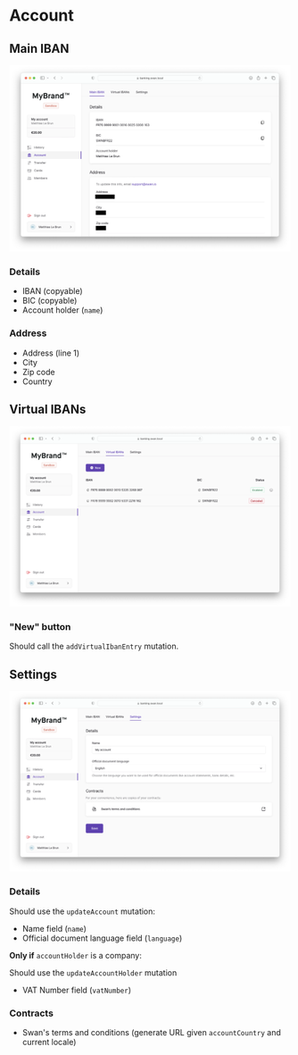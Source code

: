 # Account

## Main IBAN

![](./images/account/main-iban.png)

### Details

- IBAN (copyable)
- BIC (copyable)
- Account holder (`name`)

### Address

- Address (line 1)
- City
- Zip code
- Country

## Virtual IBANs

![](./images/account/virtual-ibans.png)

### "New" button

Should call the `addVirtualIbanEntry` mutation.

## Settings

![](./images/account/settings.png)

### Details

Should use the `updateAccount` mutation:

- Name field (`name`)
- Official document language field (`language`)

**Only if** `accountHolder` is a company:

Should use the `updateAccountHolder` mutation

- VAT Number field (`vatNumber`)

### Contracts

- Swan's terms and conditions (generate URL given `accountCountry` and current locale)
